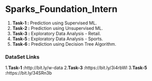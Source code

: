 <h1>Sparks_Foundation_Intern</h1>

<ol>
<li><b>Task-1 :</b> Prediction using Supervised ML.</li>
<li><b>Task-2 :</b> Prediction using Unsupervised ML.</li>
<li><b>Task-3 :</b> Exploratory Data Analysis - Retail.</li>
<li><b>Task-5 :</b> Exploratory Data Analysis - Sports.</li>
<li><b>Task-6 :</b> Prediction using Decision Tree Algorithm.</li>
</ol>

<h3> DataSet Links </h3>
  1.<b>Task-1 :</b>http://bit.ly/w-data
  2.<b>Task-3 :</b>https://bit.ly/3i4rbWl
  3.<b>Task-5 :</b>https://bit.ly/34SRn3b
